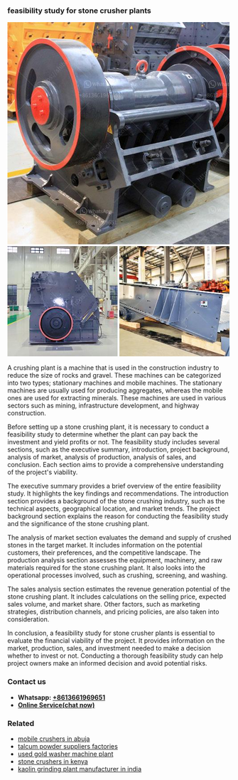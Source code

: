 <h3>feasibility study for stone crusher plants</h3><img src='1706768146.jpg' alt=''><p>A crushing plant is a machine that is used in the construction industry to reduce the size of rocks and gravel. These machines can be categorized into two types; stationary machines and mobile machines. The stationary machines are usually used for producing aggregates, whereas the mobile ones are used for extracting minerals. These machines are used in various sectors such as mining, infrastructure development, and highway construction.</p><p>Before setting up a stone crushing plant, it is necessary to conduct a feasibility study to determine whether the plant can pay back the investment and yield profits or not. The feasibility study includes several sections, such as the executive summary, introduction, project background, analysis of market, analysis of production, analysis of sales, and conclusion. Each section aims to provide a comprehensive understanding of the project's viability.</p><p>The executive summary provides a brief overview of the entire feasibility study. It highlights the key findings and recommendations. The introduction section provides a background of the stone crushing industry, such as the technical aspects, geographical location, and market trends. The project background section explains the reason for conducting the feasibility study and the significance of the stone crushing plant.</p><p>The analysis of market section evaluates the demand and supply of crushed stones in the target market. It includes information on the potential customers, their preferences, and the competitive landscape. The production analysis section assesses the equipment, machinery, and raw materials required for the stone crushing plant. It also looks into the operational processes involved, such as crushing, screening, and washing.</p><p>The sales analysis section estimates the revenue generation potential of the stone crushing plant. It includes calculations on the selling price, expected sales volume, and market share. Other factors, such as marketing strategies, distribution channels, and pricing policies, are also taken into consideration.</p><p>In conclusion, a feasibility study for stone crusher plants is essential to evaluate the financial viability of the project. It provides information on the market, production, sales, and investment needed to make a decision whether to invest or not. Conducting a thorough feasibility study can help project owners make an informed decision and avoid potential risks.</p><h3>Contact us</h3><ul><li><strong>Whatsapp:&nbsp;<a href="https://wa.me/8613661969651">+8613661969651</a></strong></li><li><a href="https://swt.shibang-china.com/?git&amp;zhl&amp;feasibility study for stone crusher plants"><strong>Online Service(chat now)</strong></a></li></ul><h3>Related</h3><ul><li><a href='mobile crushers in abuja.md'>mobile crushers in abuja</a></li><li><a href='talcum powder suppliers factories.md'>talcum powder suppliers factories</a></li><li><a href='used gold washer machine plant.md'>used gold washer machine plant</a></li><li><a href='stone crushers in kenya.md'>stone crushers in kenya</a></li><li><a href='kaolin grinding plant manufacturer in india.md'>kaolin grinding plant manufacturer in india</a></li></ul>